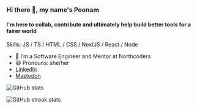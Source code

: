 ### Hi there 👋, my name's Poonam
#### I'm here to collab, contribute and ultimately help build better tools for a fairer world

Skills: JS / TS / HTML / CSS / NextJS / React / Node

- 🌱 I’m a Software Engineer and Mentor at Northcoders
- 😄 Pronouns: she/her
-  <a rel="me" href="[https://www.linkedin.com/in/poonam-rajput/]">LinkedIn</a>
-  <a rel="me" href="https://fosstodon.org/@poonam">Mastodon</a>

![GitHub stats](https://github-readme-stats.vercel.app/api?username=Poonam-raj&show_icons=true)  

![GitHub streak stats](https://github-readme-streak-stats.herokuapp.com/?user=Poonam-raj)  

